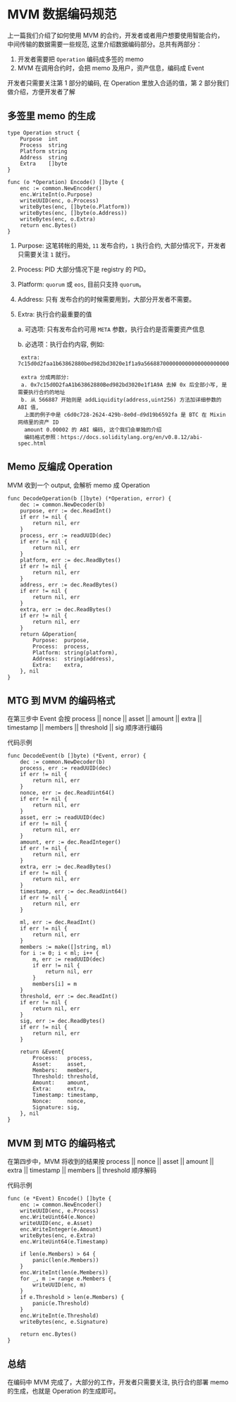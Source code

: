 # MVM 数据编码规范

上一篇我们介绍了如何使用 MVM 的合约，开发者或者用户想要使用智能合约，中间传输的数据需要一些规范, 这里介绍数据编码部分。总共有两部分：

1. 开发者需要把 `Operation` 编码成多签的 memo
2. MVM 在调用合约时，会把 memo 及用户，资产信息，编码成 Event

开发者只需要关注第 1 部分的编码, 在 Operation 里放入合适的值，第 2 部分我们做介绍，方便开发者了解

## 多签里 memo 的生成

```
type Operation struct {
	Purpose  int
	Process  string
	Platform string
	Address  string
	Extra    []byte
}

func (o *Operation) Encode() []byte {
	enc := common.NewEncoder()
	enc.WriteInt(o.Purpose)
	writeUUID(enc, o.Process)
	writeBytes(enc, []byte(o.Platform))
	writeBytes(enc, []byte(o.Address))
	writeBytes(enc, o.Extra)
	return enc.Bytes()
}
```

1. Purpose: 这笔转帐的用处, `11` 发布合约，`1` 执行合约, 大部分情况下，开发者只需要关注 `1` 就行。
2. Process: PID 大部分情况下是 registry 的 PID。
3. Platform: `quorum` 或 `eos`, 目前只支持 `quorum`。
4. Address: 只有 发布合约的时候需要用到，大部分开发者不需要。
5. Extra: 执行合约最重要的值

   a. 可选项: 只有发布合约可用 `META` 参数，执行合约是否需要资产信息

   b. 必选项：执行合约内容, 例如:

   ```
    extra: 7c15d0d2faa1b63862880bed982bd3020e1f1a9a5668870000000000000000000000000099cfc3d0c229d03c5a712b158a29ff186b294ab300000000000000000000000000000000000000000000000000000000000007d0
  
    extra 分成两部分:
    a. 0x7c15d0D2faA1b63862880Bed982bd3020e1f1A9A 去掉 0x 后全部小写, 是需要执行合约的地址
    b. 从 566887 开始则是 addLiquidity(address,uint256) 方法加详细参数的 ABI 值, 
     上面的例子中是 c6d0c728-2624-429b-8e0d-d9d19b6592fa 是 BTC 在 Mixin 网络里的资产 ID
     amount 0.00002 的 ABI 编码, 这个我们会单独的介绍
     编码格式参照：https://docs.soliditylang.org/en/v0.8.12/abi-spec.html
   ```

## Memo 反编成 Operation

MVM 收到一个 output, 会解析 memo 成 Operation

```
func DecodeOperation(b []byte) (*Operation, error) {
	dec := common.NewDecoder(b)
	purpose, err := dec.ReadInt()
	if err != nil {
		return nil, err
	}
	process, err := readUUID(dec)
	if err != nil {
		return nil, err
	}
	platform, err := dec.ReadBytes()
	if err != nil {
		return nil, err
	}
	address, err := dec.ReadBytes()
	if err != nil {
		return nil, err
	}
	extra, err := dec.ReadBytes()
	if err != nil {
		return nil, err
	}
	return &Operation{
		Purpose:  purpose,
		Process:  process,
		Platform: string(platform),
		Address:  string(address),
		Extra:    extra,
	}, nil
}
```

## MTG 到 MVM 的编码格式

在第三步中 Event 会按 process || nonce || asset || amount || extra || timestamp || members || threshold || sig 顺序进行编码

代码示例

```golang
func DecodeEvent(b []byte) (*Event, error) {
	dec := common.NewDecoder(b)
	process, err := readUUID(dec)
	if err != nil {
		return nil, err
	}
	nonce, err := dec.ReadUint64()
	if err != nil {
		return nil, err
	}
	asset, err := readUUID(dec)
	if err != nil {
		return nil, err
	}
	amount, err := dec.ReadInteger()
	if err != nil {
		return nil, err
	}
	extra, err := dec.ReadBytes()
	if err != nil {
		return nil, err
	}
	timestamp, err := dec.ReadUint64()
	if err != nil {
		return nil, err
	}

	ml, err := dec.ReadInt()
	if err != nil {
		return nil, err
	}
	members := make([]string, ml)
	for i := 0; i < ml; i++ {
		m, err := readUUID(dec)
		if err != nil {
			return nil, err
		}
		members[i] = m
	}
	threshold, err := dec.ReadInt()
	if err != nil {
		return nil, err
	}
	sig, err := dec.ReadBytes()
	if err != nil {
		return nil, err
	}

	return &Event{
		Process:   process,
		Asset:     asset,
		Members:   members,
		Threshold: threshold,
		Amount:    amount,
		Extra:     extra,
		Timestamp: timestamp,
		Nonce:     nonce,
		Signature: sig,
	}, nil
}
```

## MVM 到 MTG 的编码格式

在第四步中，MVM 将收到的结果按 process || nonce || asset || amount || extra || timestamp || members || threshold 顺序解码

代码示例

```
func (e *Event) Encode() []byte {
	enc := common.NewEncoder()
	writeUUID(enc, e.Process)
	enc.WriteUint64(e.Nonce)
	writeUUID(enc, e.Asset)
	enc.WriteInteger(e.Amount)
	writeBytes(enc, e.Extra)
	enc.WriteUint64(e.Timestamp)

	if len(e.Members) > 64 {
		panic(len(e.Members))
	}
	enc.WriteInt(len(e.Members))
	for _, m := range e.Members {
		writeUUID(enc, m)
	}
	if e.Threshold > len(e.Members) {
		panic(e.Threshold)
	}
	enc.WriteInt(e.Threshold)
	writeBytes(enc, e.Signature)

	return enc.Bytes()
}
```

## 总结

在编码中 MVM 完成了，大部分的工作，开发者只需要关注, 执行合约部署 memo 的生成，也就是 Operation 的生成即可。
